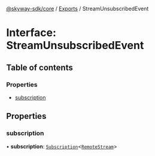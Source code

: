 [@skyway-sdk/core](../README.md) / [Exports](../modules.md) / StreamUnsubscribedEvent

# Interface: StreamUnsubscribedEvent

## Table of contents

### Properties

- [subscription](StreamUnsubscribedEvent.md#subscription)

## Properties

### subscription

• **subscription**: [`Subscription`](Subscription.md)<[`RemoteStream`](../modules.md#remotestream)\>
